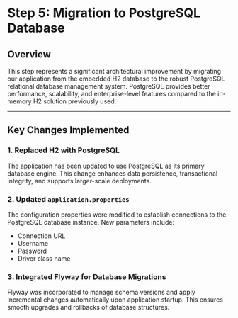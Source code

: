 # Step 5: Migration to PostgreSQL Database

## Overview
This step represents a significant architectural improvement by migrating our application from the embedded H2 database to the robust PostgreSQL relational database management system. PostgreSQL provides better performance, scalability, and enterprise-level features compared to the in-memory H2 solution previously used.

---

## Key Changes Implemented

### 1. Replaced H2 with PostgreSQL
The application has been updated to use PostgreSQL as its primary database engine. This change enhances data persistence, transactional integrity, and supports larger-scale deployments.

### 2. Updated `application.properties`
The configuration properties were modified to establish connections to the PostgreSQL database instance. New parameters include:
- Connection URL
- Username
- Password
- Driver class name

### 3. Integrated Flyway for Database Migrations
Flyway was incorporated to manage schema versions and apply incremental changes automatically upon application startup. This ensures smooth upgrades and rollbacks of database structures.
